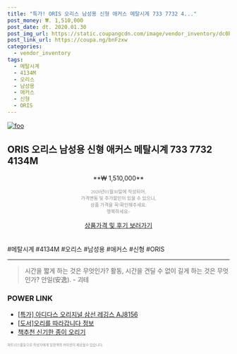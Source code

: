 ```yaml
--- 
title: "특가! ORIS 오리스 남성용 신형 애커스 메탈시계 733 7732 4..." 
post_money: ₩. 1,510,000 
post_date: dt. 2020.01.30 
post_img_url: https://static.coupangcdn.com/image/vendor_inventory/dc0b/ace5f335550e7a3491121f983e56733b8f2f851a883d7f91409112d1037c.jpg 
post_link_url: https://coupa.ng/bnFzxw 
categories: 
  - vendor_inventory 
tags: 
  - 메탈시계 
  - 4134M 
  - 오리스 
  - 남성용 
  - 애커스 
  - 신형 
  - ORIS 
--- 
```

[![foo](https://static.coupangcdn.com/image/vendor_inventory/dc0b/ace5f335550e7a3491121f983e56733b8f2f851a883d7f91409112d1037c.jpg)](https://coupa.ng/bnFzxw) 

## ORIS 오리스 남성용 신형 애커스 메탈시계 733 7732 4134M 
<p style="text-align: center;">**₩ 1,510,000**</p> 
<p style="text-align: center;"><span style="color: #898c8f; font-family: Georgia,Times,serif; font-size: 0.75em;">2020년01월30일에 작성되어, <br>가격변동 및 추가할인이 있을 수 있으니,<br> 상품 가격을 꼭!확인해주세요.<br>행복하세요~</span> 
</p>	 
<div markdown="0" style="text-align: center;"><a href="https://coupa.ng/bnFzxw" class="btn btn--success">상품가격 및 후기 보러가기</a></div> 
<br><br> 
  #메탈시계 #4134M #오리스 #남성용 #애커스 #신형 #ORIS 
<hr> 

> 시간을 짧게 하는 것은 무엇인가? 활동, 시간을 견딜 수 없이 길게 하는 것은 무엇인가? 안일(安逸). - 괴테 


### POWER LINK

* <a href="https://blog.naver.com/sakai111/221789444826" target="_blank">[특가] 아디다스 오리지널 삼선 레깅스 AJ8156</a>
* <a href="https://blog.naver.com/sakai111/221773913599" target="_blank">[도서]오리를 따라갑니다 정보</a>
* <a href="https://blog.naver.com/fasyy4321/221787426622" target="_blank">책추천 신기한 종이 오리기</a>

<span style="color: #898c8f; font-family: Georgia,Times,serif; font-size: 0.55em;">파트너스활동으로 작성자에게 일정액의 커미션이 제공될수 있습니다.</span> 
